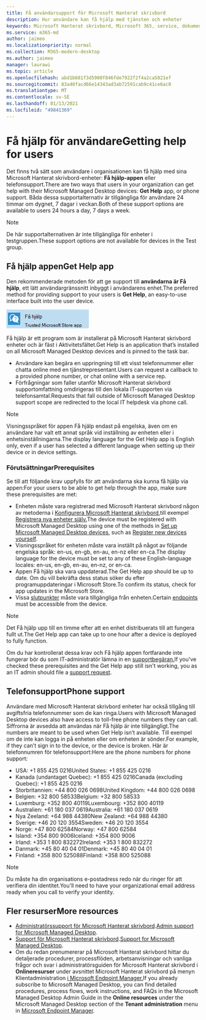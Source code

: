 ```yaml
---
title: Få användarsupport för Microsoft Hanterat skrivbord
description: Hur användare kan få hjälp med tjänsten och enheter
keywords: Microsoft Hanterat skrivbord, Microsoft 365, service, dokumentation
ms.service: m365-md
author: jaimeo
ms.localizationpriority: normal
ms.collection: M365-modern-desktop
ms.author: jaimeo
manager: laurawi
ms.topic: article
ms.openlocfilehash: abd1b681f3d5900f846fde7922f2f4a2ca5821ef
ms.sourcegitcommit: 83a40facd66e14343ad3ab72591cab9c41ce6ac0
ms.translationtype: MT
ms.contentlocale: sv-SE
ms.lasthandoff: 01/13/2021
ms.locfileid: "49841369"
---
```

# <a name="getting-help-for-users"></a><span data-ttu-id="e7b4d-104">Få hjälp för användare</span><span class="sxs-lookup"><span data-stu-id="e7b4d-104">Getting help for users</span></span>

<span data-ttu-id="e7b4d-105">Det finns två sätt som användare i organisationen kan få hjälp med sina Microsoft Hanterat skrivbord-enheter: **Få hjälp-appen** eller telefonsupport.</span><span class="sxs-lookup"><span data-stu-id="e7b4d-105">There are two ways that users in your organization can get help with their Microsoft Managed Desktop devices: **Get Help** app, or phone support.</span></span> <span data-ttu-id="e7b4d-106">Båda dessa supportalternativ är tillgängliga för användare 24 timmar om dygnet, 7 dagar i veckan.</span><span class="sxs-lookup"><span data-stu-id="e7b4d-106">Both of these support options are available to users 24 hours a day, 7 days a week.</span></span>
 
>[!NOTE]
><span data-ttu-id="e7b4d-107">De här supportalternativen är inte tillgängliga för enheter i testgruppen.</span><span class="sxs-lookup"><span data-stu-id="e7b4d-107">These support options are not available for devices in the Test group.</span></span>

## <a name="get-help-app"></a><span data-ttu-id="e7b4d-108">Få hjälp appen</span><span class="sxs-lookup"><span data-stu-id="e7b4d-108">Get Help app</span></span>

<span data-ttu-id="e7b4d-109">Den rekommenderade metoden för att ge support till **användarna är Få hjälp**, ett lätt användargränssnitt inbyggt i användarens enhet.</span><span class="sxs-lookup"><span data-stu-id="e7b4d-109">The preferred method for providing support to your users is **Get Help**, an easy-to-use interface built into the user device.</span></span>  

![Få hjälp appikon](../../media/get-help.png)

<span data-ttu-id="e7b4d-111">Få hjälp är ett program som är installerat på Microsoft Hanterat skrivbord enheter och är fäst i Aktivitetsfältet.</span><span class="sxs-lookup"><span data-stu-id="e7b4d-111">Get Help is an application that’s installed on all Microsoft Managed Desktop devices and is pinned to the task bar.</span></span> 

- <span data-ttu-id="e7b4d-112">Användare kan begära en uppringning till ett visst telefonnummer eller chatta online med en tjänstrepresentant.</span><span class="sxs-lookup"><span data-stu-id="e7b4d-112">Users can request a callback to a provided phone number, or chat online with a service rep.</span></span>
- <span data-ttu-id="e7b4d-113">Förfrågningar som faller utanför Microsoft Hanterat skrivbord supportomfattning omdirigeras till den lokala IT-supporten via telefonsamtal.</span><span class="sxs-lookup"><span data-stu-id="e7b4d-113">Requests that fall outside of Microsoft Managed Desktop support scope are redirected to the local IT helpdesk via phone call.</span></span>

> [!NOTE]
> <span data-ttu-id="e7b4d-114">Visningsspråket för appen Få hjälp endast på engelska, även om en användare har valt ett annat språk vid inställning av enheten eller i enhetsinställningarna.</span><span class="sxs-lookup"><span data-stu-id="e7b4d-114">The display language for the Get Help app is English only, even if a user has selected a different language when setting up their device or in device settings.</span></span> 

### <a name="prerequisites"></a><span data-ttu-id="e7b4d-115">Förutsättningar</span><span class="sxs-lookup"><span data-stu-id="e7b4d-115">Prerequisites</span></span>
<span data-ttu-id="e7b4d-116">Se till att följande krav uppfylls för att användarna ska kunna få hjälp via appen:</span><span class="sxs-lookup"><span data-stu-id="e7b4d-116">For your users to be able to get help through the app, make sure these prerequisites are met:</span></span>

- <span data-ttu-id="e7b4d-117">Enheten måste vara registrerad med Microsoft Hanterat skrivbord någon av metoderna i [Konfigurera Microsoft Hanterat skrivbord,](../get-started/set-up-devices.md)till exempel [Registrera nya enheter själv.](../get-started/register-devices-self.md)</span><span class="sxs-lookup"><span data-stu-id="e7b4d-117">The device must be registered with Microsoft Managed Desktop using one of the methods in [Set up Microsoft Managed Desktop devices](../get-started/set-up-devices.md), such as [Register new devices yourself](../get-started/register-devices-self.md).</span></span>
- <span data-ttu-id="e7b4d-118">Visningsspråket för enheten måste vara inställt på något av följande engelska språk: en-us, en-gb, en-au, en-nz eller en-ca.</span><span class="sxs-lookup"><span data-stu-id="e7b4d-118">The display language for the device must be set to any of these English-language locales: en-us, en-gb, en-au, en-nz, or en-ca.</span></span>
- <span data-ttu-id="e7b4d-119">Appen Få hjälp ska vara uppdaterad.</span><span class="sxs-lookup"><span data-stu-id="e7b4d-119">The Get Help app should be up to date.</span></span> <span data-ttu-id="e7b4d-120">Om du vill bekräfta dess status söker du efter programuppdateringar i Microsoft Store.</span><span class="sxs-lookup"><span data-stu-id="e7b4d-120">To confirm its status, check for app updates in the Microsoft Store.</span></span>
- <span data-ttu-id="e7b4d-121">Vissa [slutpunkter](../get-ready/network.md#endpoints-allowed-that-are-necessary-for-microsoft-managed-desktop) måste vara tillgängliga från enheten.</span><span class="sxs-lookup"><span data-stu-id="e7b4d-121">Certain [endpoints](../get-ready/network.md#endpoints-allowed-that-are-necessary-for-microsoft-managed-desktop) must be accessible from the device.</span></span>

> [!NOTE]
> <span data-ttu-id="e7b4d-122">Det Få hjälp upp till en timme efter att en enhet distribuerats till att fungera fullt ut.</span><span class="sxs-lookup"><span data-stu-id="e7b4d-122">The Get Help app can take up to one hour after a device is deployed to fully function.</span></span>

<span data-ttu-id="e7b4d-123">Om du har kontrollerat dessa krav och Få hjälp appen fortfarande inte fungerar bör du som IT-administratör lämna in en [supportbegäran.](admin-support.md)</span><span class="sxs-lookup"><span data-stu-id="e7b4d-123">If you've checked these prerequisites and the Get Help app still isn't working, you as an IT admin should file a [support request](admin-support.md).</span></span>

## <a name="phone-support"></a><span data-ttu-id="e7b4d-124">Telefonsupport</span><span class="sxs-lookup"><span data-stu-id="e7b4d-124">Phone support</span></span>

<span data-ttu-id="e7b4d-125">Användare med Microsoft Hanterat skrivbord enheter har också tillgång till avgiftsfria telefonnummer som de kan ringa.</span><span class="sxs-lookup"><span data-stu-id="e7b4d-125">Users with Microsoft Managed Desktop devices also have access to toll-free phone numbers they can call.</span></span> <span data-ttu-id="e7b4d-126">Siffrorna är avsedda att användas när Få hjälp är inte tillgängligt.</span><span class="sxs-lookup"><span data-stu-id="e7b4d-126">The numbers are meant to be used when Get Help isn’t available.</span></span> <span data-ttu-id="e7b4d-127">Till exempel om de inte kan logga in på enheten eller om enheten är sönder.</span><span class="sxs-lookup"><span data-stu-id="e7b4d-127">For example, if they can’t sign in to the device, or the device is broken.</span></span> <span data-ttu-id="e7b4d-128">Här är telefonnumren för telefonsupport:</span><span class="sxs-lookup"><span data-stu-id="e7b4d-128">Here are the phone numbers for phone support:</span></span>

- <span data-ttu-id="e7b4d-129">USA: +1 855 425 0216</span><span class="sxs-lookup"><span data-stu-id="e7b4d-129">United States: +1 855 425 0216</span></span>
- <span data-ttu-id="e7b4d-130">Kanada (undantaget Quebec): +1 855 425 0216</span><span class="sxs-lookup"><span data-stu-id="e7b4d-130">Canada (excluding Quebec): +1 855 425 0216</span></span>
- <span data-ttu-id="e7b4d-131">Storbritannien: +44 800 026 0698</span><span class="sxs-lookup"><span data-stu-id="e7b4d-131">United Kingdom: +44 800 026 0698</span></span>
- <span data-ttu-id="e7b4d-132">Belgien: +32 800 58533</span><span class="sxs-lookup"><span data-stu-id="e7b4d-132">Belgium: +32 800 58533</span></span>
- <span data-ttu-id="e7b4d-133">Luxemburg: +352 800 40119</span><span class="sxs-lookup"><span data-stu-id="e7b4d-133">Luxembourg: +352 800 40119</span></span>
- <span data-ttu-id="e7b4d-134">Australien: +61 180 037 0619</span><span class="sxs-lookup"><span data-stu-id="e7b4d-134">Australia: +61 180 037 0619</span></span>
- <span data-ttu-id="e7b4d-135">Nya Zeeland: +64 988 44380</span><span class="sxs-lookup"><span data-stu-id="e7b4d-135">New Zealand: +64 988 44380</span></span>
- <span data-ttu-id="e7b4d-136">Sverige: +46 20 120 3554</span><span class="sxs-lookup"><span data-stu-id="e7b4d-136">Sweden: +46 20 120 3554</span></span>
- <span data-ttu-id="e7b4d-137">Norge: +47 800 62584</span><span class="sxs-lookup"><span data-stu-id="e7b4d-137">Norway: +47 800 62584</span></span>
- <span data-ttu-id="e7b4d-138">Island: +354 800 9006</span><span class="sxs-lookup"><span data-stu-id="e7b4d-138">Iceland: +354 800 9006</span></span>
- <span data-ttu-id="e7b4d-139">Irland: +353 1 800 832272</span><span class="sxs-lookup"><span data-stu-id="e7b4d-139">Ireland: +353 1 800 832272</span></span>
- <span data-ttu-id="e7b4d-140">Danmark: +45 80 40 04 01</span><span class="sxs-lookup"><span data-stu-id="e7b4d-140">Denmark: +45 80 40 04 01</span></span>
- <span data-ttu-id="e7b4d-141">Finland: +358 800 525088</span><span class="sxs-lookup"><span data-stu-id="e7b4d-141">Finland: +358 800 525088</span></span>

>[!NOTE]
><span data-ttu-id="e7b4d-142">Du måste ha din organisations e-postadress redo när du ringer för att verifiera din identitet.</span><span class="sxs-lookup"><span data-stu-id="e7b4d-142">You'll need to have your organizational email address ready when you call to verify your identity.</span></span> 

## <a name="more-resources"></a><span data-ttu-id="e7b4d-143">Fler resurser</span><span class="sxs-lookup"><span data-stu-id="e7b4d-143">More resources</span></span>
- <span data-ttu-id="e7b4d-144">[Administratörssupport för Microsoft Hanterat skrivbord](admin-support.md).</span><span class="sxs-lookup"><span data-stu-id="e7b4d-144">[Admin support for Microsoft Managed Desktop](admin-support.md).</span></span> 
- <span data-ttu-id="e7b4d-145">[Support för Microsoft Hanterat skrivbord](../service-description/support.md).</span><span class="sxs-lookup"><span data-stu-id="e7b4d-145">[Support for Microsoft Managed Desktop](../service-description/support.md).</span></span>
- <span data-ttu-id="e7b4d-146">Om du redan prenumererar på Microsoft Hanterat skrivbord hittar du detaljerade procedurer, processflöden, arbetsanvisningar och vanliga frågor och svar i administratörsguiden  för Microsoft Hanterat skrivbord i **Onlineresurser** under avsnittet Microsoft Hanterat skrivbord på menyn Klientadministration [i Microsoft Endpoint Manager.](https://endpoint.microsoft.com/)</span><span class="sxs-lookup"><span data-stu-id="e7b4d-146">If you already subscribe to Microsoft Managed Desktop, you can find detailed procedures, process flows, work instructions, and FAQs in the Microsoft Managed Desktop Admin Guide in the **Online resources** under the Microsoft Managed Desktop section of the **Tenant administration** menu in [Microsoft Endpoint Manager](https://endpoint.microsoft.com/).</span></span>
